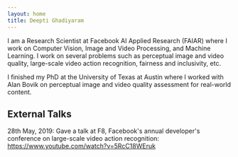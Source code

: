 ```yaml
---
layout: home
title: Deepti Ghadiyaram
---
```


I am a Research Scientist at Facebook AI Applied Research (FAIAR) where I work on Computer Vision, Image and Video Processing, and Machine Learning. I work on several problems such as perceptual image and video quality, large-scale video action recognition, fairness and inclusivity, etc.

I finished my PhD at the University of Texas at Austin where I worked with Alan Bovik on perceptual image and video quality assessment for real-world content.

## External Talks 
28th May, 2019: Gave a talk at F8, Facebook's annual developer's conference on large-scale video action recognition: https://www.youtube.com/watch?v=5RcC18WEruk

